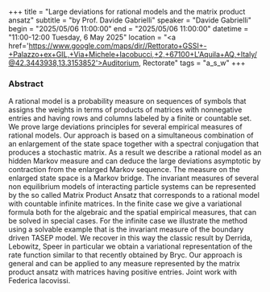 +++
title = "Large deviations for rational models and the matrix product ansatz"
subtitle = "by Prof. Davide Gabrielli"
speaker = "Davide Gabrielli"
begin = "2025/05/06  11:00:00"
end = "2025/05/06  11:00:00"
datetime = "11:00-12:00 Tuesday, 6 May 2025"
location = "<a href='https://www.google.com/maps/dir//Rettorato+GSSI+-+Palazzo+ex+GIL,+Via+Michele+Iacobucci,+2,+67100+L'Aquila+AQ,+Italy/@42.3443938,13.3153852'>Auditorium, Rectorate</a>"
tags = "a_s_w"
+++

### Abstract
A rational model is a probability measure on sequences of symbols that assigns the weights in terms of products of matrices with nonnegative entries and having rows and columns labeled by a finite or countable set. We prove large deviations principles for several empirical measures of rational models. Our approach is based on a simultaneous combination of an enlargement of the state space together with a spectral conjugation that produces a stochastic matrix. As a result we describe a rational model as an hidden Markov measure and can deduce the large deviations asymptotic by contraction from the enlarged Markov sequence. The measure on the enlarged state space is a Markov bridge. The invariant measures of several non equilibrium models of interacting particle systems can be represented by the so called  Matrix Product Ansatz that corresponds to a rational model with countable infinite matrices. In the finite case we give a variational formula both for the algebraic and the spatial empirical measures, that can be solved in special cases. For the infinite case we illustrate the method using a solvable example that is the invariant measure of the boundary driven TASEP model. We recover in this way the classic result by Derrida, Lebowitz, Speer in particular we obtain a variational representation of the rate function similar to that recently obtained by Bryc. Our approach is general and can be applied to any measure represented by the matrix product ansatz with matrices having positive entries. Joint work with Federica Iacovissi.
